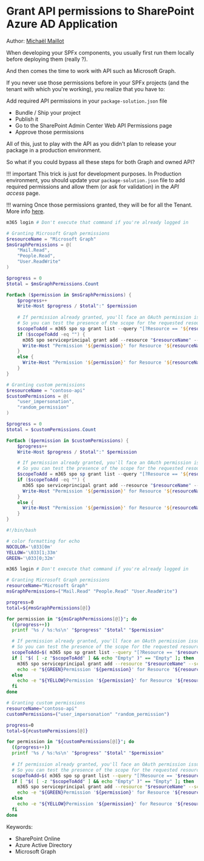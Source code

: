 # Grant API permissions to SharePoint Azure AD Application

Author: [Michaël Maillot](https://michaelmaillot.github.io)

When developing your SPFx components, you usually first run them locally before deploying them (really ?).

And then comes the time to work with API such as Microsoft Graph.

If you never use those permissions before in your SPFx projects (and the tenant with which you're working), you realize that you have to:

Add required API permissions in your `package-solution.json` file

* Bundle / Ship your project
* Publish it
* Go to the SharePoint Admin Center Web API Permissions page
* Approve those permissions

All of this, just to play with the API as you didn't plan to release your package in a production environment.

So what if you could bypass all these steps for both Graph and owned API?

!!! important
    This trick is just for development purposes. In Production environment, you should update your `package-solution.json` file to add required permissions and allow them (or ask for validation) in the _API access_ page.

!!! warning
    Once those permissions granted, they will be for all the Tenant. More info [here](https://docs.microsoft.com/en-us/sharepoint/dev/spfx/use-aadhttpclient#considerations).

```powershell tab="PowerShell Core"
m365 login # Don't execute that command if you're already logged in

# Granting Microsoft Graph permissions
$resourceName = "Microsoft Graph"
$msGraphPermissions = @(
    "Mail.Read",
    "People.Read",
    "User.ReadWrite"
)

$progress = 0
$total = $msGraphPermissions.Count

ForEach ($permission in $msGraphPermissions) {
    $progress++
    Write-Host $progress / $total":" $permission
    
    # If permission already granted, you'll face an OAuth permission issue
    # So you can test the presence of the scope for the requested resource to prevent the error
    $scopeToAdd = m365 spo sp grant list --query "[?Resource == '${resourceName}' && Scope == '${permission}']"
    if ($scopeToAdd -eq "") {
      m365 spo serviceprincipal grant add --resource "$resourceName" --scope "$permission"
      Write-Host "Permission '${permission}' for Resource '${resourceName}' granted" -ForegroundColor Green
    }
    else {
      Write-Host "Permission '${permission}' for Resource '${resourceName}' already granted" -ForegroundColor Yellow 
    }
}

# Granting custom permissions
$resourceName = "contoso-api"
$customPermissions = @(
    "user_impersonation",
    "random_permission"
)

$progress = 0
$total = $customPermissions.Count

ForEach ($permission in $customPermissions) {
    $progress++
    Write-Host $progress / $total":" $permission

    # If permission already granted, you'll face an OAuth permission issue
    # So you can test the presence of the scope for the requested resource to prevent the error
    $scopeToAdd = m365 spo sp grant list --query "[?Resource == '${resourceName}' && Scope == '${permission}']"
    if ($scopeToAdd -eq "") {
      m365 spo serviceprincipal grant add --resource "$resourceName" --scope "$permission"
      Write-Host "Permission '${permission}' for Resource '${resourceName}' granted" -ForegroundColor Green
    }
    else {
      Write-Host "Permission '${permission}' for Resource '${resourceName}' already granted" -ForegroundColor Yellow 
    }
}
```

```bash tab="Bash"
#!/bin/bash

# color formatting for echo
NOCOLOR='\033[0m'
YELLOW='\033[1;33m'
GREEN='\033[0;32m'

m365 login # Don't execute that command if you're already logged in

# Granting Microsoft Graph permissions
resourceName="Microsoft Graph"
msGraphPermissions=("Mail.Read" "People.Read" "User.ReadWrite")

progress=0
total=${#msGraphPermissions[@]}

for permission in "${msGraphPermissions[@]}"; do
  ((progress++))
  printf '%s / %s:%s\n' "$progress" "$total" "$permission"

  # If permission already granted, you'll face an OAuth permission issue
  # So you can test the presence of the scope for the requested resource to prevent the error
  scopeToAdd=$( m365 spo sp grant list --query "[?Resource == '$resourceName' && Scope == '${permission}']" )
  if [ "$( [ -z "$scopeToAdd" ] && echo "Empty" )" == "Empty" ]; then
    m365 spo serviceprincipal grant add --resource "$resourceName" --scope "$permission"
    echo -e "${GREEN}Permission '${permission}' for Resource '${resourceName}' granted${NOCOLOR}"
  else
    echo -e "${YELLOW}Permission '${permission}' for Resource '${resourceName}' already granted${NOCOLOR}"
  fi
done

# Granting custom permissions
resourceName="contoso-api"
customPermissions=("user_impersonation" "random_permission")

progress=0
total=${#customPermissions[@]}

for permission in "${customPermissions[@]}"; do
  ((progress++))
  printf '%s / %s:%s\n' "$progress" "$total" "$permission"
  
  # If permission already granted, you'll face an OAuth permission issue
  # So you can test the presence of the scope for the requested resource to prevent the error
  scopeToAdd=$( m365 spo sp grant list --query "[?Resource == '$resourceName' && Scope == '${permission}']" )
  if [ "$( [ -z "$scopeToAdd" ] && echo "Empty" )" == "Empty" ]; then
    m365 spo serviceprincipal grant add --resource "$resourceName" --scope "$permission"
    echo -e "${GREEN}Permission '${permission}' for Resource '${resourceName}' granted${NOCOLOR}"
  else
    echo -e "${YELLOW}Permission '${permission}' for Resource '${resourceName}' already granted${NOCOLOR}"
  fi
done
```

Keywords:

* SharePoint Online
* Azure Active Directory
* Microsoft Graph
